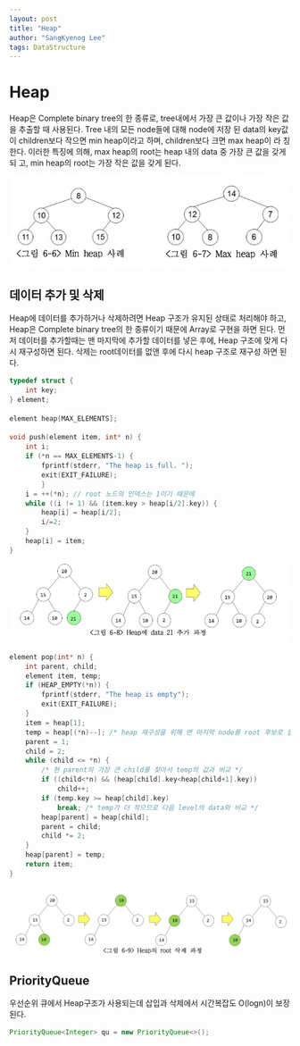 ```yaml
---
layout: post
title: "Heap"
author: "SangKyenog Lee"
tags: DataStructure
---
```


# Heap
Heap은 Complete binary tree의 한 종류로, tree내에서 가장 큰 값이나 가장 작은 값을 추출할 때 사용된다. Tree 내의 모든 node들에 대해 node에 저장 된 data의 key값이 children보다 작으면 min heap이라고 하며, children보다 크면 max heap이 라 칭한다. 이러한 특징에 의해, max heap의 root는 heap 내의 data 중 가장 큰 값을 갖게 되 고, min heap의 root는 가장 작은 값을 갖게 된다.

![01](/assets/ds/heap/01.png)

## 데이터 추가 및 삭제
Heap에 데이터를 추가하거나 삭제하려면 Heap 구조가 유지된 상태로 처리해야 하고, Heap은 Complete binary tree의 한 종류이기 때문에 Array로 구현을 하면 된다. 먼저 데이터를 추가할때는 맨 마지막에 추가할 데이터를 넣은 후에, Heap 구조에 맞게 다시 재구성하면 된다. 삭제는 root데이터를 없앤 후에 다시 heap 구조로 재구성 하면 된다.


```c
typedef struct { 
    int key;
} element;

element heap[MAX_ELEMENTS];

void push(element item, int* n) {
    int i;
    if (*n == MAX_ELEMENTS-1) {
        fprintf(stderr, "The heap is full. ");
        exit(EXIT_FAILURE);
        }
    i = ++(*n); // root 노드의 인덱스는 1이기 때문에
    while ((i != 1) && (item.key > heap[i/2].key)) {
        heap[i] = heap[i/2];
        i/=2;
    }
    heap[i] = item;
}
```
![02](/assets/ds/heap/02.png)

```c
element pop(int* n) {
    int parent, child;
    element item, temp;
    if (HEAP_EMPTY(*n)) {
        fprintf(stderr, "The heap is empty");
        exit(EXIT_FAILURE);
    }
    item = heap[1];
    temp = heap[(*n)--]; /* heap 재구성을 위해 맨 마지막 node를 root 후보로 설정 */
    parent = 1;
    child = 2;
    while (child <= *n) {
        /* 현 parent의 가장 큰 child를 찾아서 temp의 값과 비교 */
        if ((child<*n) && (heap[child].key<heap[child+1].key))
            child++;
        if (temp.key >= heap[child].key)
            break; /* temp가 더 작으므로 다음 level의 data와 비교 */
        heap[parent] = heap[child];
        parent = child;
        child *= 2;
    }
    heap[parent] = temp;
    return item;
}
```

![03](/assets/ds/heap/03.png)

## PriorityQueue
우선순위 큐에서 Heap구조가 사용되는데 삽입과 삭제에서 시간복잡도 O(logn)이 보장된다.

```java
PriorityQueue<Integer> qu = new PriorityQueue<>();
```